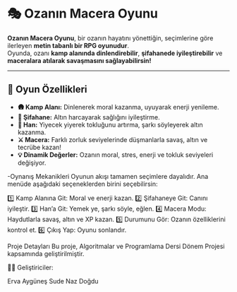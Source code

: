 # 🎭 Ozanın Macera Oyunu

**Ozanın Macera Oyunu**, bir ozanın hayatını yönettiğin, seçimlerine göre ilerleyen **metin tabanlı bir RPG oyunudur**.  
Oyunda, ozanı **kamp alanında dinlendirebilir**, **şifahanede iyileştirebilir** ve **maceralara atılarak savaşmasını sağlayabilirsin!**  

---

## 🚀 Oyun Özellikleri
- **🛖 Kamp Alanı:** Dinlenerek moral kazanma, uyuyarak enerji yenileme.  
- **🏥 Şifahane:** Altın harcayarak sağlığını iyileştirme.  
- **🍻 Han:** Yiyecek yiyerek tokluğunu artırma, şarkı söyleyerek altın kazanma.  
- **⚔️ Macera:** Farklı zorluk seviyelerinde düşmanlarla savaş, altın ve tecrübe kazan!  
- **💡 Dinamik Değerler:** Ozanın moral, stres, enerji ve tokluk seviyeleri değişiyor.

  
-Oynanış Mekanikleri
Oyunun akışı tamamen seçimlere dayalıdır. Ana menüde aşağıdaki seçeneklerden birini seçebilirsin:

1️⃣ Kamp Alanına Git: Moral ve enerji kazan.
2️⃣ Şifahaneye Git: Canını iyileştir.
3️⃣ Han’a Git: Yemek ye, şarkı söyle, eğlen.
4️⃣ Macera Modu: Haydutlarla savaş, altın ve XP kazan.
5️⃣ Durumunu Gör: Ozanın özelliklerini kontrol et.
6️⃣ Çıkış Yap: Oyunu sonlandır.

Proje Detayları
Bu proje, Algoritmalar ve Programlama Dersi Dönem Projesi kapsamında geliştirilmiştir.

👨‍💻 Geliştiriciler:

Erva Aygüneş
Sude Naz Doğdu
